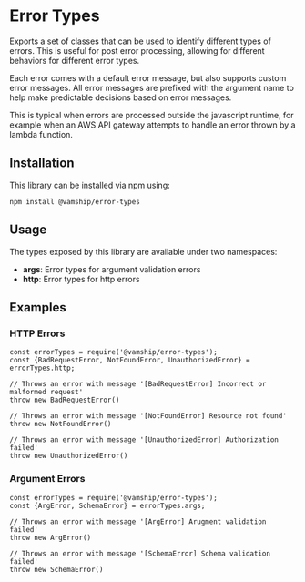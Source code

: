 # Error Types

Exports a set of classes that can be used to identify different types of errors.
This is useful for post error processing, allowing for different behaviors for
different error types.

Each error comes with a default error message, but also supports custom
error messages. All error messages are prefixed with the argument name to help
make predictable decisions based on error messages.

This is typical when errors are processed outside the javascript runtime, for
example when an AWS API gateway attempts to handle an error thrown by a
lambda function.

## Installation

This library can be installed via npm using:

```
npm install @vamship/error-types
```

## Usage

The types exposed by this library are available under two namespaces:

* **args**: Error types for argument validation errors
* **http**: Error types for http errors

## Examples

### HTTP Errors

```
const errorTypes = require('@vamship/error-types');
const {BadRequestError, NotFoundError, UnauthorizedError} = errorTypes.http;

// Throws an error with message '[BadRequestError] Incorrect or malformed request'
throw new BadRequestError()

// Throws an error with message '[NotFoundError] Resource not found'
throw new NotFoundError()

// Throws an error with message '[UnauthorizedError] Authorization failed'
throw new UnauthorizedError()
```

### Argument Errors

```
const errorTypes = require('@vamship/error-types');
const {ArgError, SchemaError} = errorTypes.args;

// Throws an error with message '[ArgError] Arugment validation failed'
throw new ArgError()

// Throws an error with message '[SchemaError] Schema validation failed'
throw new SchemaError()
```
